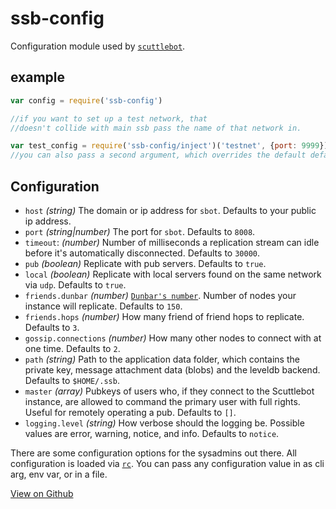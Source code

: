 # ssb-config

Configuration module used by [`scuttlebot`](https://github.com/ssbc/scuttlebot).

## example

``` js
var config = require('ssb-config')

//if you want to set up a test network, that
//doesn't collide with main ssb pass the name of that network in.

var test_config = require('ssb-config/inject')('testnet', {port: 9999})
//you can also pass a second argument, which overrides the default defaults.
```

## Configuration

* `host` *(string)* The domain or ip address for `sbot`. Defaults to your public ip address.
* `port` *(string|number)* The port for `sbot`. Defaults to `8008`.
* `timeout`: *(number)* Number of milliseconds a replication stream can idle before it's automatically disconnected. Defaults to `30000`.
* `pub` *(boolean)* Replicate with pub servers. Defaults to `true`.
* `local` *(boolean)* Replicate with local servers found on the same network via `udp`. Defaults to `true`.
* `friends.dunbar` *(number)* [`Dunbar's number`](https://en.wikipedia.org/wiki/Dunbar%27s_number). Number of nodes your instance will replicate. Defaults to `150`.
* `friends.hops` *(number)* How many friend of friend hops to replicate. Defaults to `3`.
* `gossip.connections` *(number)* How many other nodes to connect with at one time. Defaults to `2`.
* `path` *(string)* Path to the application data folder, which contains the private key, message attachment data (blobs) and the leveldb backend. Defaults to `$HOME/.ssb`.
* `master` *(array)* Pubkeys of users who, if they connect to the Scuttlebot instance, are allowed to command the primary user with full rights. Useful for remotely operating a pub. Defaults to `[]`.
* `logging.level` *(string)* How verbose should the logging be. Possible values are error, warning, notice, and info. Defaults to `notice`.

There are some configuration options for the sysadmins out there. All configuration is loaded via [`rc`](https://github.com/dominictarr/rc). You can pass any configuration value in as cli arg, env var, or in a file.

[View on Github](https://github.com/ssbc/ssb-config)